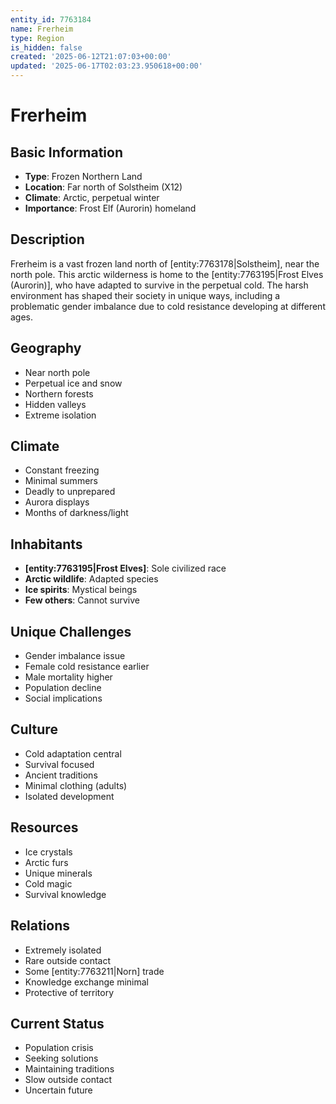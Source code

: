 ```yaml
---
entity_id: 7763184
name: Frerheim
type: Region
is_hidden: false
created: '2025-06-12T21:07:03+00:00'
updated: '2025-06-17T02:03:23.950618+00:00'
---
```


# Frerheim

## Basic Information

- **Type**: Frozen Northern Land
- **Location**: Far north of Solstheim (X12)
- **Climate**: Arctic, perpetual winter
- **Importance**: Frost Elf (Aurorin) homeland

## Description

Frerheim is a vast frozen land north of [entity:7763178|Solstheim], near the north pole. This arctic wilderness is home to the [entity:7763195|Frost Elves (Aurorin)], who have adapted to survive in the perpetual cold. The harsh environment has shaped their society in unique ways, including a problematic gender imbalance due to cold resistance developing at different ages.

## Geography

- Near north pole
- Perpetual ice and snow
- Northern forests
- Hidden valleys
- Extreme isolation

## Climate

- Constant freezing
- Minimal summers
- Deadly to unprepared
- Aurora displays
- Months of darkness/light

## Inhabitants

- **[entity:7763195|Frost Elves]**: Sole civilized race
- **Arctic wildlife**: Adapted species
- **Ice spirits**: Mystical beings
- **Few others**: Cannot survive

## Unique Challenges

- Gender imbalance issue
- Female cold resistance earlier
- Male mortality higher
- Population decline
- Social implications

## Culture

- Cold adaptation central
- Survival focused
- Ancient traditions
- Minimal clothing (adults)
- Isolated development

## Resources

- Ice crystals
- Arctic furs
- Unique minerals
- Cold magic
- Survival knowledge

## Relations

- Extremely isolated
- Rare outside contact
- Some [entity:7763211|Norn] trade
- Knowledge exchange minimal
- Protective of territory

## Current Status

- Population crisis
- Seeking solutions
- Maintaining traditions
- Slow outside contact
- Uncertain future